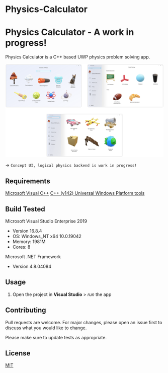 # Physics-Calculator


# Physics Calculator - A work in progress!

Physics Calculator is a C++ based UWP physics problem solving app.

![](https://github.com/sabneet95/Physics-Calculator/blob/master/Physics.png)

→ `Concept UI, logical physics backend is work in progress!`

## Requirements
[Microsoft Visual C++](https://visualstudio.microsoft.com/downloads/)
[C++ (v142) Universal Windows Platform tools](https://devblogs.microsoft.com/cppblog/universal-windows-platform-development-with-c/)

## Build Tested

Microsoft Visual Studio Enterprise 2019
* Version 16.8.4
* OS: Windows_NT x64 10.0.19042
* Memory: 1981M
* Cores: 8

Microsoft .NET Framework
* Version 4.8.04084

## Usage

1)	Open the project in **Visual Studio** > _run_ the app

## Contributing

Pull requests are welcome. For major changes, please open an issue first to discuss what you would like to change.

Please make sure to update tests as appropriate.


## License
[MIT](https://choosealicense.com/licenses/mit/)

